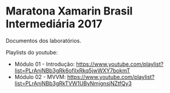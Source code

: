 # Maratona Xamarin Brasil Intermediária 2017

Documentos dos laboratórios.

Playlists do youtube:
- Módulo 01 - Introdução: https://www.youtube.com/playlist?list=PLrAnjNBb3gRk6ofilxRkq5jwWXY7bokmT
- Módulo 02 - MVVM: https://www.youtube.com/playlist?list=PLrAnjNBb3gRkTVW1UByNmjgnsjNZtfQy3
